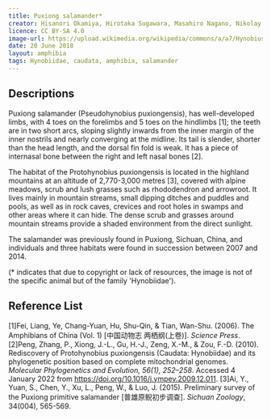 ```yaml
---
title: Puxiong salamander*
creator: Hisanori Okamiya, Hirotaka Sugawara, Masahiro Nagano, Nikolay A. Poyarkov
licence: CC BY-SA 4.0
image-url: https://upload.wikimedia.org/wikipedia/commons/a/a7/Hynobius_fossigenus.png
date: 20 June 2018
layout: amphibia
tags: Hynobiidae, caudata, amphibia, salamander
---
```

## Descriptions

Puxiong salamander (Pseudohynobius puxiongensis), has well-developed limbs, with 4 toes on the forelimbs and 5 toes on the hindlimbs [1]; the teeth are in two short arcs, sloping slightly inwards from the inner margin of the inner nostrils and nearly converging at the midline. Its tail is slender, shorter than the head length, and the dorsal fin fold is weak. It has a piece of internasal bone between the right and left nasal bones [2]. 

The habitat of the Protohynobius puxiongensis is located in the highland mountains at an altitude of 2,770-3,000 metres [3], covered with alpine meadows, scrub and lush grasses such as rhododendron and arrowroot. It lives mainly in mountain streams, small dipping ditches and puddles and pools, as well as in rock caves, crevices and root holes in swamps and other areas where it can hide. The dense scrub and grasses around mountain streams provide a shaded environment from the direct sunlight. 

The salamander was previously found in Puxiong, Sichuan, China, and individuals and three habitats were found in succession between 2007 and 2014.

(* indicates that due to copyright or lack of resources, the image is not of the specific animal but of the family 'Hynobiidae').


## Reference List
[1]Fei, Liang, Ye, Chang-Yuan, Hu, Shu-Qin, & Tian, Wan-Shu. (2006). The Amphibians of China (Vol. 1) [中国动物志 两栖纲(上卷)]. _Science Press_.
[2]Peng, Zhang, P., Xiong, J.-L., Gu, H.-J., Zeng, X.-M., & Zou, F.-D. (2010). Rediscovery of Protohynobius puxiongensis (Caudata: Hynobiidae) and its phylogenetic position based on complete mitochondrial genomes. _Molecular Phylogenetics and Evolution, 56(1), 252–258_. Accessed 4 January 2022 from https://doi.org/10.1016/j.ympev.2009.12.011.
[3]Ai, Y., Yuan, S., Chen, Y., Xu, L., Peng, W., & Luo, J. (2015). Preliminary survey of the Puxiong primitive salamander [普雄原鲵初步调查]. _Sichuan Zoology_, 34(004), 565-569.


